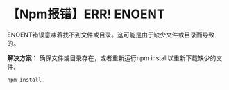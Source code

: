 # 【Npm报错】ERR! ENOENT

ENOENT错误意味着找不到文件或目录。这可能是由于缺少文件或目录而导致的。

**解决方案：** 确保文件或目录存在，或者重新运行npm install以重新下载缺少的文件。

```bash
npm install
```


